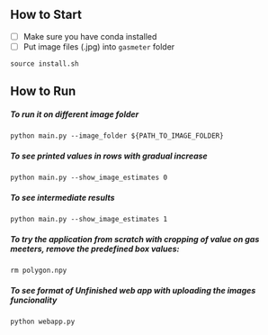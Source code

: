 ## How to Start

- [ ] Make sure you have conda installed
- [ ] Put image files (.jpg) into `gasmeter` folder 

```console
source install.sh
```


## How to Run

##### To run it on different image folder

```console
python main.py --image_folder ${PATH_TO_IMAGE_FOLDER}
```

##### To see printed values in rows with gradual increase

```console
python main.py --show_image_estimates 0
```

##### To see intermediate results

```console
python main.py --show_image_estimates 1
```

##### To try the application from scratch with cropping of value on gas meeters, remove the predefined box values:

```console
rm polygon.npy
```

##### To see format of Unfinished web app with uploading the images funcionality
```console
python webapp.py
```